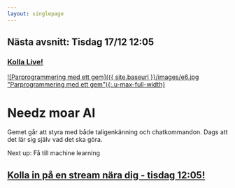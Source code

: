 ```yaml
---
layout: singlepage
---
```

## Nästa avsnitt: Tisdag 17/12 12:05
### [Kolla Live! <i class="fa fa-twitch"></i>](https://www.twitch.tv/lunchmednet)

[![Parprogrammering med ett gem]({{ site.baseurl }}/images/e6.jpg "Parprogrammering med ett gem"){:.u-max-full-width}](https://www.twitch.tv/lunchmednet)

# Needz moar AI
Gemet går att styra med både taligenkänning och chatkommandon. Dags att det lär sig själv vad det ska göra.

Next up: Få till machine learning

## [Kolla in på en stream nära dig - tisdag 12:05!](https://www.twitch.tv/lunchmednet)

